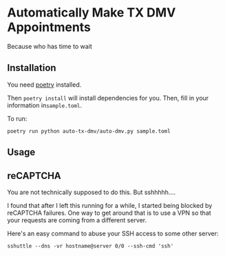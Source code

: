 # Automatically Make TX DMV Appointments

Because who has time to wait

## Installation

You need [poetry](https://python-poetry.org/docs/) installed.

Then `poetry install` will install dependencies for you. Then, fill in your information in`sample.toml`.

To run:

```shell
poetry run python auto-tx-dmv/auto-dmv.py sample.toml
```

## Usage

## reCAPTCHA

You are not technically supposed to do this. But sshhhhh....

I found that after I left this running for a while, I started being blocked by reCAPTCHA failures. One way to get around that is to use a VPN so that your requests are coming from a different server.

Here's an easy command to abuse your SSH access to some other server:

```shell
sshuttle --dns -vr hostname@server 0/0 --ssh-cmd 'ssh'
```
